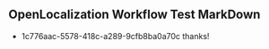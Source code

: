 ## OpenLocalization Workflow Test MarkDown
* 1c776aac-5578-418c-a289-9cfb8ba0a70c thanks!

<!--HONumber=Jul16_HO3-->


